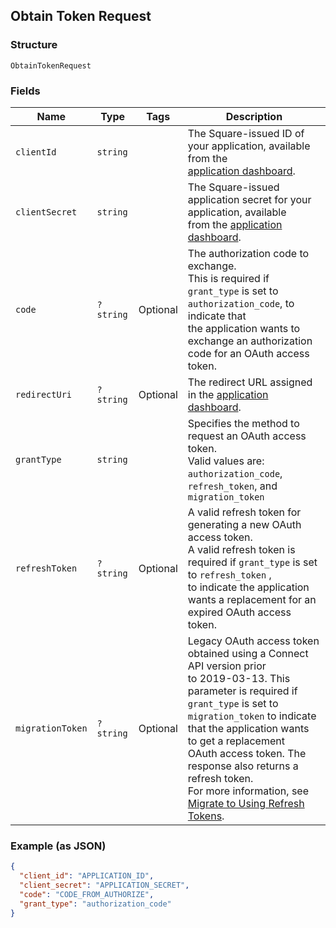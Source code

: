 ## Obtain Token Request

### Structure

`ObtainTokenRequest`

### Fields

| Name | Type | Tags | Description |
|  --- | --- | --- | --- |
| `clientId` | `string` |  | The Square-issued ID of your application, available from the<br>[application dashboard](https://connect.squareup.com/apps). |
| `clientSecret` | `string` |  | The Square-issued application secret for your application, available<br>from the [application dashboard](https://connect.squareup.com/apps). |
| `code` | `?string` | Optional | The authorization code to exchange.<br>This is required if `grant_type` is set to `authorization_code`, to indicate that<br>the application wants to exchange an authorization code for an OAuth access token. |
| `redirectUri` | `?string` | Optional | The redirect URL assigned in the [application dashboard](https://connect.squareup.com/apps). |
| `grantType` | `string` |  | Specifies the method to request an OAuth access token.<br>Valid values are: `authorization_code`, `refresh_token`, and `migration_token` |
| `refreshToken` | `?string` | Optional | A valid refresh token for generating a new OAuth access token.<br>A valid refresh token is required if `grant_type` is set to `refresh_token` ,<br>to indicate the application wants a replacement for an expired OAuth access token. |
| `migrationToken` | `?string` | Optional | Legacy OAuth access token obtained using a Connect API version prior<br>to 2019-03-13. This parameter is required if `grant_type` is set to<br>`migration_token` to indicate that the application wants to get a replacement<br>OAuth access token. The response also returns a refresh token.<br>For more information, see [Migrate to Using Refresh Tokens](https://developer.squareup.com/docs/authz/oauth/migration). |

### Example (as JSON)

```json
{
  "client_id": "APPLICATION_ID",
  "client_secret": "APPLICATION_SECRET",
  "code": "CODE_FROM_AUTHORIZE",
  "grant_type": "authorization_code"
}
```

